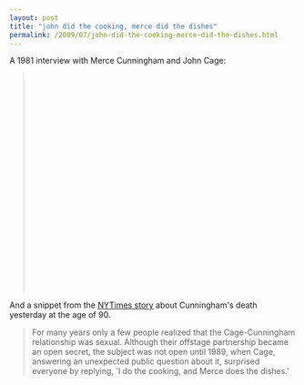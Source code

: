 ```yaml
---
layout: post
title: "john did the cooking, merce did the dishes"
permalink: /2009/07/john-did-the-cooking-merce-did-the-dishes.html
---
```


<p>A 1981 interview with Merce Cunningham and John Cage:</p>

<blockquote>
  <p><object width="480" height="385"><param name="movie" value="http://www.youtube.com/v/ZNGpjXZovgk&amp;hl=en&amp;fs=1&amp;rel=0"></param><param name="allowFullScreen" value="true"></param><param name="allowscriptaccess" value="always"></param><embed src="http://www.youtube.com/v/ZNGpjXZovgk&amp;hl=en&amp;fs=1&amp;rel=0" type="application/x-shockwave-flash" allowscriptaccess="always" allowfullscreen="true" width="480" height="385"></embed></object></p>
</blockquote>

<p>And a snippet from the <a href="http://www.nytimes.com/2009/07/28/arts/dance/28cunningham.html?_r=1&amp;hp">NYTimes story</a> about Cunningham's death yesterday at the age of 90.</p>

<blockquote>
  <p>For many years only a few people realized that the Cage-Cunningham relationship was sexual. Although their offstage partnership became an open secret, the subject was not open until 1989, when Cage, answering an unexpected public question about it, surprised everyone by replying, 'I do the cooking, and Merce does the dishes.' </p>
</blockquote>



